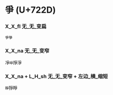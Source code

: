# 爭 (U+722D) 

### X_X_fl 无_无_变扁
`爭箏`

### X_X_na 无_无_变窄
凈`崢`掙淨

### X_X_na + L_H_sh 无_无_变窄 + 左边_横_缩短
`靜`猙睜

